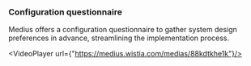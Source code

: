 ### Configuration questionnaire

Medius offers a configuration questionnaire to gather system design preferences in advance, streamlining the implementation process.

<VideoPlayer url={"https://medius.wistia.com/medias/88kdtkhe1k"}/>
